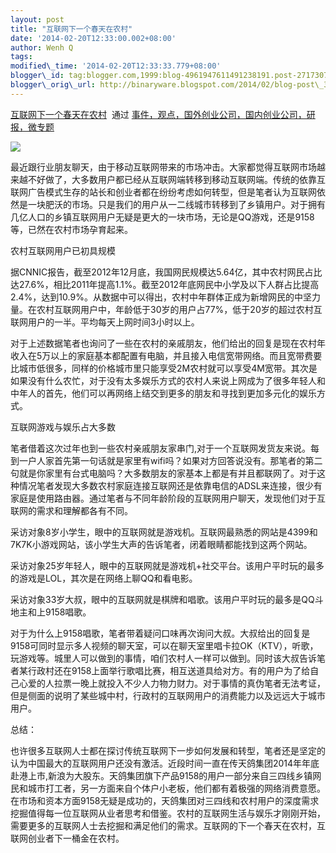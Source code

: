 ```yaml
--- 
layout: post 
title: "互联网下一个春天在农村" 
date: '2014-02-20T12:33:00.002+08:00' 
author: Wenh Q
tags:
modified\_time: '2014-02-20T12:33:33.779+08:00' 
blogger\_id: tag:blogger.com,1999:blog-4961947611491238191.post-2717307747912747671
blogger\_orig\_url: http://binaryware.blogspot.com/2014/02/blog-post\_3485.html
---
```

[互联网下一个春天在农村](http://www.kuailiyu.com/article/8351.html)  通过
[事件，观点，国外创业公司，国内创业公司，研报，微专题](http://www.kuailiyu.com/)





![](https://images-blogger-opensocial.googleusercontent.com/gadgets/proxy?url=http%3A%2F%2Fwww.kuailiyu.com%2Fuploadfile%2F2014%2F0220%2F20140220101024821.jpg&container=blogger&gadget=a&rewriteMime=image%2F*)



最近跟行业朋友聊天，由于移动互联网带来的市场冲击。大家都觉得互联网市场越来越不好做了，大多数用户都已经从互联网端转移到移动互联网端。传统的依靠互联网广告模式生存的站长和创业者都在纷纷考虑如何转型，但是笔者认为互联网依然是一块肥沃的市场。只是我们的用户从一二线城市转移到了乡镇用户。对于拥有几亿人口的乡镇互联网用户无疑是更大的一块市场，无论是QQ游戏，还是9158等，已然在农村市场孕育起来。



农村互联网用户已初具规模



据CNNIC报告，截至2012年12月底，我国网民规模达5.64亿，其中农村网民占比达27.6%，相比2011年提高1.1%。截至2012年底网民中小学及以下人群占比提高2.4%，达到10.9%。从数据中可以得出，农村中年群体正成为新增网民的中坚力量。在农村互联网用户中，年龄低于30岁的用户占77%，低于20岁的超过农村互联网用户的一半。平均每天上网时间3小时以上。



对于上述数据笔者也询问了一些在农村的亲戚朋友，他们给出的回复是现在农村年收入在5万以上的家庭基本都配置有电脑，并且接入电信宽带网络。而且宽带费要比城市低很多，同样的价格城市里只能享受2M农村就可以享受4M宽带。其次是如果没有什么农忙，对于没有太多娱乐方式的农村人来说上网成为了很多年轻人和中年人的首先，他们可以再网络上结交到更多的朋友和寻找到更加多元化的娱乐方式。



互联网游戏与娱乐占大多数



笔者借着这次过年也到一些农村亲戚朋友家串门,对于一个互联网发货友来说。每到一户人家首先第一句话就是家里有wifi吗？如果对方回答说没有。那笔者的第二句就是你家里有台式电脑吗？大多数朋友的家基本上都是有并且都联网了。对于这种情况笔者发现大多数农村家庭连接互联网还是依靠电信的ADSL来连接，很少有家庭是使用路由器。通过笔者与不同年龄阶段的互联网用户聊天，发现他们对于互联网的需求和理解都各有不同。



采访对象8岁小学生，眼中的互联网就是游戏机。互联网最熟悉的网站是4399和7K7K小游戏网站，该小学生大声的告诉笔者，闭着眼睛都能找到这两个网站。



采访对象25岁年轻人，眼中的互联网就是游戏机+社交平台。该用户平时玩的最多的游戏是LOL，其次是在网络上聊QQ和看电影。



采访对象33岁大叔，眼中的互联网就是棋牌和唱歌。该用户平时玩的最多是QQ斗地主和上9158唱歌。



对于为什么上9158唱歌，笔者带着疑问口味再次询问大叔。大叔给出的回复是9158可同时显示多人视频的聊天室，可以在聊天室里唱卡拉OK（KTV），听歌，玩游戏等。城里人可以做到的事情，咱们农村人一样可以做到。同时该大叔告诉笔者某行政村还在9158上面举行歌唱比赛，相互送道具给对方。有的用户为了给自己心爱的人拉票一晚上就投入不少人力物力财力。对于事情的真伪笔者无法考证，但是侧面的说明了某些城中村，行政村的互联网用户的消费能力以及远远大于城市用户。



总结：



也许很多互联网人士都在探讨传统互联网下一步如何发展和转型，笔者还是坚定的认为中国最大的互联网用户还没有激活。近段时间一直在传天鸽集团2014年年底赴港上市,新浪为大股东。天鸽集团旗下产品9158的用户一部分来自三四线乡镇网民和城市打工者，另一方面来自个体户小老板，他们都有着极强的网络消费意愿。在市场和资本方面9158无疑是成功的，天鸽集团对三四线和农村用户的深度需求挖掘值得每一位互联网从业者思考和借鉴。农村的互联网生活与娱乐才刚刚开始，需要更多的互联网人士去挖掘和满足他们的需求。互联网的下一个春天在农村，互联网创业者下一桶金在农村。

